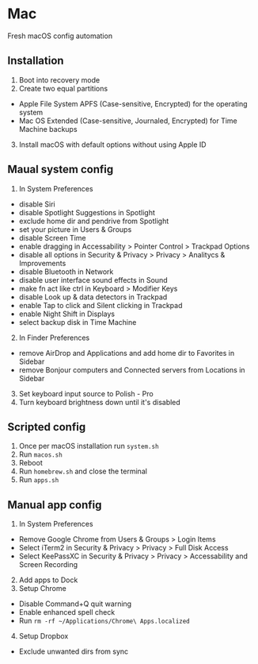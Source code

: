 # Mac

Fresh macOS config automation

## Installation

1. Boot into recovery mode
2. Create two equal partitions
  - Apple File System APFS (Case-sensitive, Encrypted) for the operating system
  - Mac OS Extended (Case-sensitive, Journaled, Encrypted) for Time Machine backups
3. Install macOS with default options without using Apple ID

## Maual system config

1. In System Preferences
  - disable Siri
  - disable Spotlight Suggestions in Spotlight
  - exclude home dir and pendrive from Spotlight
  - set your picture in Users & Groups
  - disable Screen Time
  - enable dragging in Accessability > Pointer Control > Trackpad Options
  - disable all options in Security & Privacy > Privacy > Analitycs & Improvements
  - disable Bluetooth in Network
  - disable user interface sound effects in Sound
  - make fn act like ctrl in Keyboard > Modifier Keys
  - disable Look up & data detectors in Trackpad
  - enable Tap to click and Silent clicking in Trackpad
  - enable Night Shift in Displays
  - select backup disk in Time Machine
2. In Finder Preferences
  - remove AirDrop and Applications and add home dir to Favorites in Sidebar
  - remove Bonjour computers and Connected servers from Locations in Sidebar
3. Set keyboard input source to Polish - Pro
4. Turn keyboard brightness down until it's disabled

## Scripted config

1. Once per macOS installation run `system.sh`
2. Run `macos.sh`
3. Reboot
4. Run `homebrew.sh` and close the terminal
5. Run `apps.sh`

## Manual app config

1. In System Preferences
  - Remove Google Chrome from Users & Groups > Login Items
  - Select iTerm2 in Security & Privacy > Privacy > Full Disk Access
  - Select KeePassXC in Security & Privacy > Privacy > Accessability and Screen Recording
2. Add apps to Dock
3. Setup Chrome
  - Disable Command+Q quit warning
  - Enable enhanced spell check
  - Run `rm -rf ~/Applications/Chrome\ Apps.localized`
4. Setup Dropbox
  - Exclude unwanted dirs from sync

